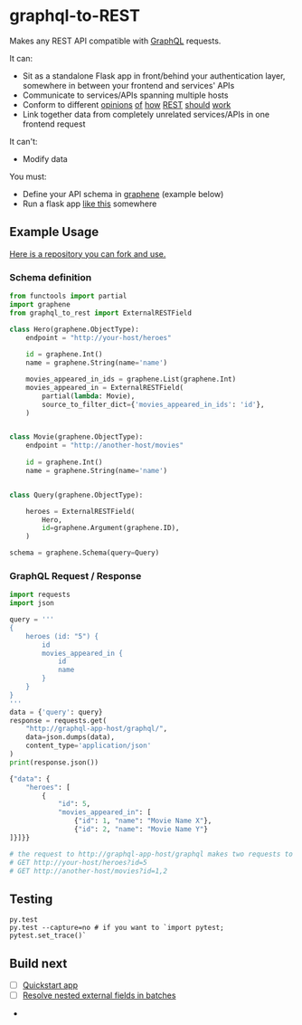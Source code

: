 # graphql-to-REST

Makes any REST API compatible with [GraphQL](http://graphql.org/learn/) requests.

It can:

* Sit as a standalone Flask app in front/behind your authentication layer, somewhere in between your frontend and services' APIs
* Communicate to services/APIs spanning multiple hosts
* Conform to different [opinions](https://cloud.google.com/apis/design/) [of](https://hackernoon.com/restful-api-designing-guidelines-the-best-practices-60e1d954e7c9) [how](https://docs.atlassian.com/jira/REST/cloud/) [REST](https://github.com/Microsoft/api-guidelines/blob/vNext/Guidelines.md) [should](https://docs.stormpath.com/rest/product-guide/latest/reference.html) [work](http://www.vinaysahni.com/best-practices-for-a-pragmatic-restful-api)
* Link together data from completely unrelated services/APIs in one frontend request

It can't:

* Modify data

You must:

* Define your API schema in [graphene](https://github.com/graphql-python/graphene) (example below)
* Run a flask app [like this](https://github.com/curiousest/graphql-to-rest-example) somewhere

## Example Usage

[Here is a repository you can fork and use.](https://github.com/curiousest/graphql-to-rest-example)

### Schema definition

```python
from functools import partial
import graphene
from graphql_to_rest import ExternalRESTField

class Hero(graphene.ObjectType):
    endpoint = "http://your-host/heroes"
    
    id = graphene.Int()
    name = graphene.String(name='name')

    movies_appeared_in_ids = graphene.List(graphene.Int)
    movies_appeared_in = ExternalRESTField(
        partial(lambda: Movie),
        source_to_filter_dict={'movies_appeared_in_ids': 'id'},
    )


class Movie(graphene.ObjectType):
    endpoint = "http://another-host/movies"
    
    id = graphene.Int()
    name = graphene.String(name='name')


class Query(graphene.ObjectType):

    heroes = ExternalRESTField(
        Hero,
        id=graphene.Argument(graphene.ID),
    )

schema = graphene.Schema(query=Query)
```

### GraphQL Request / Response

```python
import requests
import json

query = '''
{
    heroes (id: "5") {
        id
        movies_appeared_in {
            id
            name
        }
    }
}
'''
data = {'query': query}
response = requests.get(
    "http://graphql-app-host/graphql/", 
    data=json.dumps(data), 
    content_type='application/json'
)
print(response.json())

{"data": {
    "heroes": [
        {
            "id": 5,
            "movies_appeared_in": [
                {"id": 1, "name": "Movie Name X"},
                {"id": 2, "name": "Movie Name Y"}
]}]}}

# the request to http://graphql-app-host/graphql makes two requests to the heroes endpoint:
# GET http://your-host/heroes?id=5
# GET http://another-host/movies?id=1,2

```

## Testing

```
py.test
py.test --capture=no # if you want to `import pytest; pytest.set_trace()`
```

## Build next

- [ ] [Quickstart app](https://github.com/curiousest/graphql-to-rest-example)
- [ ] [Resolve nested external fields in batches]()
- 

